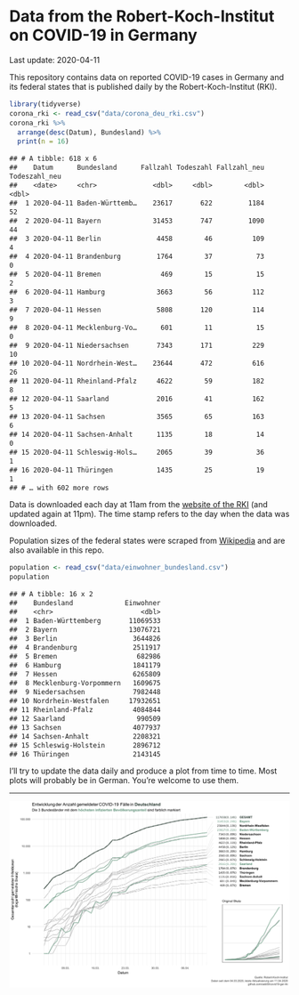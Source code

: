 Data from the Robert-Koch-Institut on COVID-19 in Germany
================
Last update: 2020-04-11

This repository contains data on reported COVID-19 cases in Germany and
its federal states that is published daily by the Robert-Koch-Institut
(RKI).

``` r
library(tidyverse)
corona_rki <- read_csv("data/corona_deu_rki.csv")
corona_rki %>% 
  arrange(desc(Datum), Bundesland) %>% 
  print(n = 16)
```

    ## # A tibble: 618 x 6
    ##    Datum      Bundesland      Fallzahl Todeszahl Fallzahl_neu Todeszahl_neu
    ##    <date>     <chr>              <dbl>     <dbl>        <dbl>         <dbl>
    ##  1 2020-04-11 Baden-Württemb…    23617       622         1184            52
    ##  2 2020-04-11 Bayern             31453       747         1090            44
    ##  3 2020-04-11 Berlin              4458        46          109             4
    ##  4 2020-04-11 Brandenburg         1764        37           73             0
    ##  5 2020-04-11 Bremen               469        15           15             2
    ##  6 2020-04-11 Hamburg             3663        56          112             3
    ##  7 2020-04-11 Hessen              5808       120          114             9
    ##  8 2020-04-11 Mecklenburg-Vo…      601        11           15             0
    ##  9 2020-04-11 Niedersachsen       7343       171          229            10
    ## 10 2020-04-11 Nordrhein-West…    23644       472          616            26
    ## 11 2020-04-11 Rheinland-Pfalz     4622        59          182             8
    ## 12 2020-04-11 Saarland            2016        41          162             5
    ## 13 2020-04-11 Sachsen             3565        65          163             6
    ## 14 2020-04-11 Sachsen-Anhalt      1135        18           14             0
    ## 15 2020-04-11 Schleswig-Hols…     2065        39           36             1
    ## 16 2020-04-11 Thüringen           1435        25           19             1
    ## # … with 602 more rows

Data is downloaded each day at 11am from the [website of the
RKI](https://www.rki.de/DE/Content/InfAZ/N/Neuartiges_Coronavirus/Fallzahlen.html)
(and updated again at 11pm). The time stamp refers to the day when the
data was downloaded.

Population sizes of the federal states were scraped from
[Wikipedia](https://de.wikipedia.org/wiki/Liste_der_deutschen_Bundesl%C3%A4nder_nach_Bev%C3%B6lkerung)
and are also available in this repo.

``` r
population <- read_csv("data/einwohner_bundesland.csv")
population
```

    ## # A tibble: 16 x 2
    ##    Bundesland             Einwohner
    ##    <chr>                      <dbl>
    ##  1 Baden-Württemberg       11069533
    ##  2 Bayern                  13076721
    ##  3 Berlin                   3644826
    ##  4 Brandenburg              2511917
    ##  5 Bremen                    682986
    ##  6 Hamburg                  1841179
    ##  7 Hessen                   6265809
    ##  8 Mecklenburg-Vorpommern   1609675
    ##  9 Niedersachsen            7982448
    ## 10 Nordrhein-Westfalen     17932651
    ## 11 Rheinland-Pfalz          4084844
    ## 12 Saarland                  990509
    ## 13 Sachsen                  4077937
    ## 14 Sachsen-Anhalt           2208321
    ## 15 Schleswig-Holstein       2896712
    ## 16 Thüringen                2143145

I’ll try to update the data daily and produce a plot from time to time.
Most plots will probably be in German. You’re welcome to use them.

-----

<img src="plots/covid19-deu-rki-entwicklung.png">
